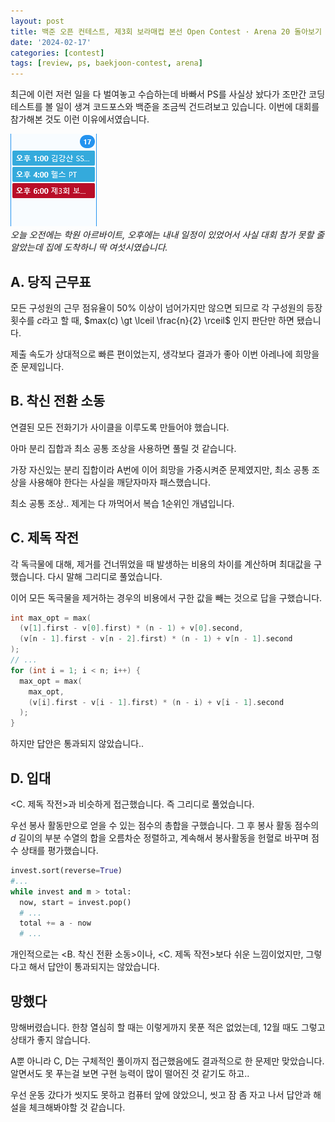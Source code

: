 ```yaml
---
layout: post
title: 백준 오픈 컨테스트, 제3회 보라매컵 본선 Open Contest · Arena 20 돌아보기
date: '2024-02-17'
categories: [contest]
tags: [review, ps, baekjoon-contest, arena]
---
```


최근에 이런 저런 일을 다 벌여놓고 수습하는데 바빠서 PS를 사실상 놨다가 조만간 코딩 테스트를 볼 일이 생겨 코드포스와 백준을 조금씩 건드려보고 있습니다. 이번에 대회를 참가해본 것도 이런 이유에서였습니다.  

![](/static/posts/2024-02-17-solved-arena-20/스크린샷%202024-02-17%20205503.png)  
_오늘 오전에는 학원 아르바이트, 오후에는 내내 일정이 있었어서 사실 대회 참가 못할 줄 알았는데 집에 도착하니 딱 여섯시였습니다._  

## A. 당직 근무표

모든 구성원의 근무 점유율이 50% 이상이 넘어가지만 않으면 되므로 각 구성원의 등장 횟수를 $c$라고 할 때, $max(c) \gt \lceil \frac{n}{2} \rceil$ 인지 판단만 하면 됐습니다.  

제출 속도가 상대적으로 빠른 편이었는지, 생각보다 결과가 좋아 이번 아레나에 희망을 준 문제입니다.  

## B. 착신 전환 소동

연결된 모든 전화기가 사이클을 이루도록 만들어야 했습니다.  

아마 분리 집합과 최소 공통 조상을 사용하면 풀릴 것 같습니다.  

가장 자신있는 분리 집합이라 A번에 이어 희망을 가중시켜준 문제였지만, 최소 공통 조상을 사용해야 한다는 사실을 깨닫자마자 패스했습니다.  

최소 공통 조상.. 제게는 다 까먹어서 복습 1순위인 개념입니다.  

## C. 제독 작전

각 독극물에 대해, 제거를 건너뛰었을 때 발생하는 비용의 차이를 계산하며 최대값을 구했습니다. 다시 말해 그리디로 풀었습니다.

이어 모든 독극물을 제거하는 경우의 비용에서 구한 값을 빼는 것으로 답을 구했습니다.  

```cpp
int max_opt = max(
  (v[1].first - v[0].first) * (n - 1) + v[0].second,
  (v[n - 1].first - v[n - 2].first) * (n - 1) + v[n - 1].second
);
// ...
for (int i = 1; i < n; i++) {
  max_opt = max(
    max_opt,
    (v[i].first - v[i - 1].first) * (n - i) + v[i - 1].second
  );
}
```

하지만 답안은 통과되지 않았습니다..  

## D. 입대

&lt;C. 제독 작전&gt;과 비슷하게 접근했습니다. 즉 그리디로 풀었습니다.

우선 봉사 활동만으로 얻을 수 있는 점수의 총합을 구했습니다. 그 후 봉사 활동 점수의 $d$ 길이의 부분 수열의 합을 오름차순 정렬하고, 계속해서 봉사활동을 헌혈로 바꾸며 점수 상태를 평가했습니다.  

```python
invest.sort(reverse=True)
#...
while invest and m > total:
  now, start = invest.pop()
  # ...
  total += a - now
  # ...
```

개인적으로는 &lt;B. 착신 전환 소동&gt;이나, &lt;C. 제독 작전&gt;보다 쉬운 느낌이었지만, 그렇다고 해서 답안이 통과되지는 않았습니다.

## 망했다

망해버렸습니다. 한창 열심히 할 때는 이렇게까지 못푼 적은 없었는데, 12월 때도 그렇고 상태가 좋지 않습니다.  

A뿐 아니라 C, D는 구체적인 풀이까지 접근했음에도 결과적으로 한 문제만 맞았습니다. 알면서도 못 푸는걸 보면 구현 능력이 많이 떨어진 것 같기도 하고..

우선 운동 갔다가 씻지도 못하고 컴퓨터 앞에 앉았으니, 씻고 잠 좀 자고 나서 답안과 해설을 체크해봐야할 것 같습니다.  
